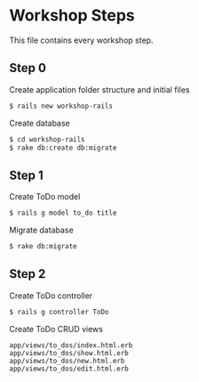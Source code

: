 # Workshop Steps 

This file contains every workshop step. 

## Step 0

Create application folder structure and initial files
```bash
$ rails new workshop-rails
```

Create database
```bash
$ cd workshop-rails
$ rake db:create db:migrate 
```

## Step 1

Create ToDo model
```bash
$ rails g model to_do title 
```

Migrate database
```bash
$ rake db:migrate
```

## Step 2

Create ToDo controller 
```bash
$ rails g controller ToDo 
```

Create ToDo CRUD views 
```
app/views/to_dos/index.html.erb
app/views/to_dos/show.html.erb
app/views/to_dos/new.html.erb
app/views/to_dos/edit.html.erb
```

